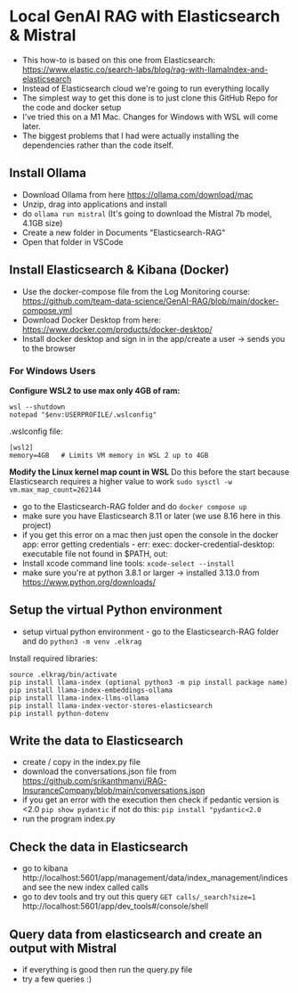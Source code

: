 # Local GenAI RAG with Elasticsearch & Mistral

- This how-to is based on this one from Elasticsearch: https://www.elastic.co/search-labs/blog/rag-with-llamaIndex-and-elasticsearch
- Instead of Elasticsearch cloud we're going to run everything locally
- The simplest way to get this done is to just clone this GitHub Repo for the code and docker setup
- I've tried this on a M1 Mac. Changes for Windows with WSL will come later.
- The biggest problems that I had were actually installing the dependencies rather than the code itself.

## Install Ollama
- Download Ollama from here https://ollama.com/download/mac
- Unzip, drag into applications and install
- do `ollama run mistral` (It's going to download the Mistral 7b model, 4.1GB size)
- Create a new folder in Documents "Elasticsearch-RAG"
- Open that folder in VSCode

## Install Elasticsearch & Kibana (Docker)
- Use the docker-compose file from the Log Monitoring course: https://github.com/team-data-science/GenAI-RAG/blob/main/docker-compose.yml
- Download Docker Desktop from here: https://www.docker.com/products/docker-desktop/
- Install docker desktop and sign in in the app/create a user -> sends you to the browser

### For Windows Users
**Configure WSL2 to use max only 4GB of ram:**
```
wsl --shutdown
notepad "$env:USERPROFILE/.wslconfig"
```
.wslconfig file:
```
[wsl2]
memory=4GB   # Limits VM memory in WSL 2 up to 4GB
```
**Modify the Linux kernel map count in WSL**
Do this before the start because Elasticsearch requires a higher value to work
`sudo sysctl -w vm.max_map_count=262144`

- go to the Elasticsearch-RAG folder and do `docker compose up`
- make sure you have Elasticsearch 8.11 or later (we use 8.16 here in this project)
- if you get this error on a mac then just open the console in the docker app: error getting credentials - err: exec: docker-credential-desktop: executable file not found in $PATH, out: 
- Install xcode command line tools: `xcode-select --install`
- make sure you're at python 3.8.1 or larger -> installed 3.13.0 from https://www.python.org/downloads/

## Setup the virtual Python environment

- setup virtual python environment - go to the Elasticsearch-RAG folder and do 
`python3 -m venv .elkrag`

Install required libraries:
```
source .elkrag/bin/activate
pip install llama-index (optional python3 -m pip install package name)
pip install llama-index-embeddings-ollama
pip install llama-index-llms-ollama
pip install llama-index-vector-stores-elasticsearch
pip install python-dotenv
```

## Write the data to Elasticsearch
- create / copy in the index.py file
- download the conversations.json file from https://github.com/srikanthmanvi/RAG-InsuranceCompany/blob/main/conversations.json
- if you get an error with the execution then check if pedantic version is <2.0 `pip show pydantic` if not do this: `pip install "pydantic<2.0`
- run the program index.py

## Check the data in Elasticsearch
- go to kibana http://localhost:5601/app/management/data/index_management/indices and see the new index called calls
- go to dev tools and try out this query `GET calls/_search?size=1` http://localhost:5601/app/dev_tools#/console/shell

## Query data from elasticsearch and create an output with Mistral
- if everything is good then run the query.py file
- try a few queries :)